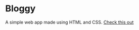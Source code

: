 # Bloggy

<p>A simple web app made using HTML and CSS. <a href="https://supunte.github.io/Bloggy/">Check this out</a></p>